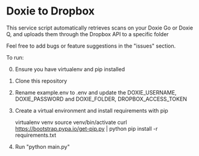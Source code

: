 # Doxie to Dropbox

This service script automatically retrieves scans on your Doxie Go or Doxie Q, and uploads them through the Dropbox API to a specific folder

Feel free to add bugs or feature suggestions in the "issues" section.

To run:

0) Ensure you have virtualenv and pip installed

1) Clone this repository

3) Rename example.env to .env and update the DOXIE_USERNAME, DOXIE_PASSWORD and DOXIE_FOLDER, DROPBOX_ACCESS_TOKEN

4) Create a virtual environment and install requirements with pip
	
	virtualenv venv
    source venv/bin/activate
    curl https://bootstrap.pypa.io/get-pip.py | python
    pip install -r requirements.txt

5) Run "python main.py" 

